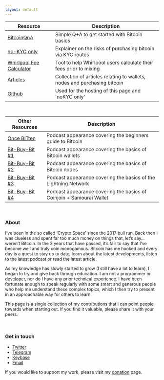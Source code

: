 ```yaml
---
layout: default
---
```



| Resource                   | Description                                                                |
|---------------------------|----------------------------------------------------------------------------|
| [BitcoinQnA](https://www.bitcoinqna.com/)               | Simple Q+A to get started with Bitcoin basics                              |
| [no-KYC only](https://bitcoinqna.github.io/noKYConly/)               | Explainer on the risks of purchasing bitcoin via KYC routes                |
| [Whirlpool Fee  Calculator](https://www.whirlpoolfees.com/) | Tool to help Whirlpool users calculate their fees prior to mixing |
| [Articles](https://www.bitcoinqna.com/articles)                | Collection of articles relating to wallets, nodes and purchasing bitcoin   |
| [Github](https://github.com/BitcoinQnA)                    | Used for the hosting of this page and 'noKYC only'                     |


<br/>

| Other Resources                   | Description                                                                |
|---------------------------|----------------------------------------------------------------------------|
| [Once BITten](https://anchor.fm/daniel-prince6/episodes/BitcoinQ_A---Beginners-Or-Refreshers-Guide-To-Bitcoin-eguivq)               | Podcast appearance covering the beginners guide to Bitcoin                               |
| [Bit-Buy-Bit #1](https://www.bit-buy-bit.com/podcast-1/episode/26df4d37/ep35-bitcoin-podcast-with-itcoin-qa)               | Podcast appearance covering the basics of Bitcoin wallets                |
| [Bit-Buy-Bit #2](https://www.bit-buy-bit.com/podcast-1/episode/1c6e67f7/ep38-bitcoin-podcast-with-bitcoin-qa-nodes)               | Podcast appearance covering the basics of Bitcoin nodes                |
| [Bit-Buy-Bit #3](https://www.bit-buy-bit.com/podcast-1/episode/1cdf5f46/ep41-bitcoin-podcast-with-bitcoin-qa-lightning)               | Podcast appearance covering the basics of the Lightning Network                |
| [Bit-Buy-Bit #4](https://www.bit-buy-bit.com/podcast-1/episode/2a64f9e1/ep43-bitcoin-podcast-with-bitcoin-qa-coinjoin)               | Podcast appearance covering the basics of Coinjoin + Samourai Wallet                |


<br/>

### About

I’ve been in the so called ‘Crypto Space’ since the 2017 bull run. Back then I was clueless and spent far too much money on things that, let’s say…weren’t Bitcoin. In the 3 years that have passed, it’s fair to say that I’ve become well and truly coin monogamous. Bitcoin has me hooked and every day is a quest to stay up to date, learn about the latest developments, listen to the latest podcast or read the latest article.

As my knowledge has slowly started to grow (I still have a lot to learn), I began to try and give back through education. I am not a programmer or developer, nor do I have any prior technical experience. I have been fortunate enough to speak regularly with some smart and generous people who help me understand these complex topics, which I then try to present in an approachable way for others to learn.

This page is a single collection of my contributions that I can point people towards when starting out. If you find it valuable, please share it with your peers. 

<br/>

### Get in touch

*   [Twitter](https://twitter.com/BitcoinQ_A)
*   [Telegram](https://t.me/BitcoinQnA)
*   [Keybase](https://keybase.io/bitcoinqna)
*   [Email](mailto:bitcoinqna@protonmail.com)


If you would like to support my work, please visit my [donation](https://www.bitcoinqna.com/donations) page.

